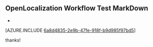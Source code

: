 ## OpenLocalization Workflow Test MarkDown
* 

[AZURE.INCLUDE [6a8d4835-2e9b-47fe-918f-b9d985f97bd5](calleeMd1.md)]

 
thanks!